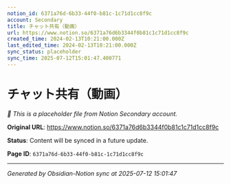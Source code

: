 ```yaml
---
notion_id: 6371a76d-6b33-44f0-b81c-1c71d1cc8f9c
account: Secondary
title: チャット共有（動画）
url: https://www.notion.so/6371a76d6b3344f0b81c1c71d1cc8f9c
created_time: 2024-02-13T10:21:00.000Z
last_edited_time: 2024-02-13T10:21:00.000Z
sync_status: placeholder
sync_time: 2025-07-12T15:01:47.400771
---
```


# チャット共有（動画）

*🔄 This is a placeholder file from Notion Secondary account.*

**Original URL**: https://www.notion.so/6371a76d6b3344f0b81c1c71d1cc8f9c

**Status**: Content will be synced in a future update.

**Page ID**: `6371a76d-6b33-44f0-b81c-1c71d1cc8f9c`

---

*Generated by Obsidian-Notion sync at 2025-07-12 15:01:47*
